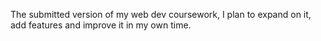The submitted version of my web dev coursework, I plan to expand on it, add features and improve it in my own time. 
